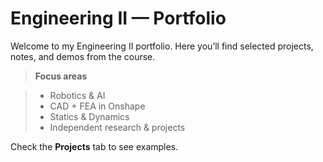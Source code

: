 # Engineering II — Portfolio

Welcome to my Engineering II portfolio. Here you’ll find selected projects, notes, and demos from the course.

> **Focus areas**

> - Robotics & AI
> - CAD + FEA in Onshape
> - Statics & Dynamics
> - Independent research & projects

Check the **Projects** tab to see examples. 
